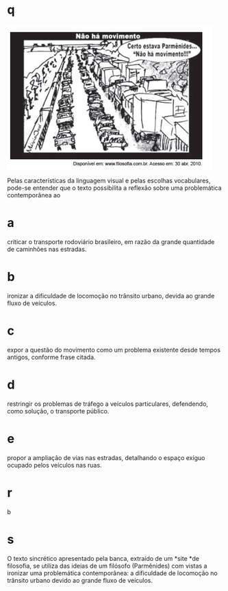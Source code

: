 # q
![](229f9217-e7fa-23d5-8478-dec457b2dca6.png)

Pelas características da linguagem visual e pelas escolhas vocabulares, pode-se entender que o texto possibilita a reflexão sobre uma problemática contemporânea ao

# a
criticar o transporte rodoviário brasileiro, em razão da grande quantidade de caminhões nas estradas.

# b
ironizar a dificuldade de locomoção no trânsito urbano, devida ao grande fluxo de veículos.

# c
expor a questão do movimento como um problema existente desde tempos antigos, conforme frase citada.

# d
restringir os problemas de tráfego a veículos particulares, defendendo, como solução, o transporte público.

# e
propor a ampliação de vias nas estradas, detalhando o espaço exíguo ocupado pelos veículos nas ruas.

# r
b

# s
O texto sincrético apresentado pela banca, extraído de um *site *de filosofia, se utiliza das ideias de um filósofo (Parmênides) com vistas a ironizar uma problemática contemporânea: a dificuldade de locomoção no trânsito urbano devido ao grande fluxo de veículos.
